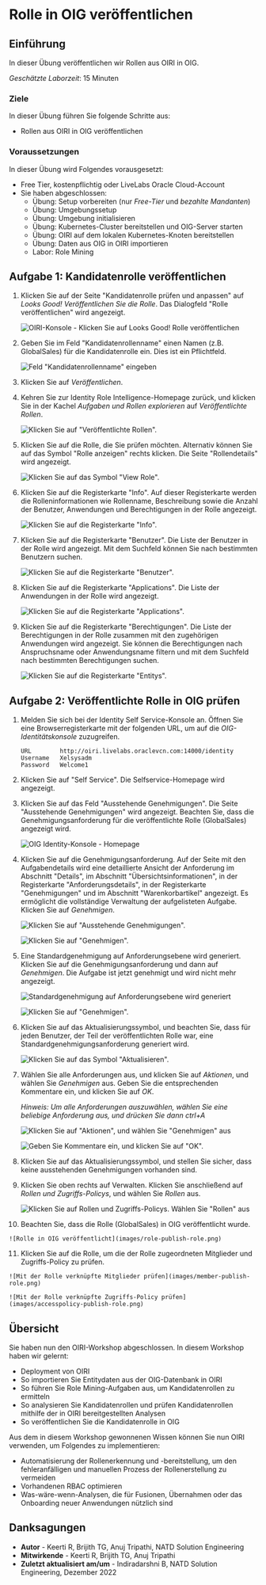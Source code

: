 # Rolle in OIG veröffentlichen

## Einführung

In dieser Übung veröffentlichen wir Rollen aus OIRI in OIG.

_Geschätzte Laborzeit_: 15 Minuten

### Ziele

In dieser Übung führen Sie folgende Schritte aus:

*   Rollen aus OIRI in OIG veröffentlichen

### Voraussetzungen

In dieser Übung wird Folgendes vorausgesetzt:

*   Free Tier, kostenpflichtig oder LiveLabs Oracle Cloud-Account
*   Sie haben abgeschlossen:
    *   Übung: Setup vorbereiten (nur _Free-Tier_ und _bezahlte Mandanten_)
    *   Übung: Umgebungssetup
    *   Übung: Umgebung initialisieren
    *   Übung: Kubernetes-Cluster bereitstellen und OIG-Server starten
    *   Übung: OIRI auf dem lokalen Kubernetes-Knoten bereitstellen
    *   Übung: Daten aus OIG in OIRI importieren
    *   Labor: Role Mining

## Aufgabe 1: Kandidatenrolle veröffentlichen

1.  Klicken Sie auf der Seite "Kandidatenrolle prüfen und anpassen" auf _Looks Good! Veröffentlichen Sie die Rolle_. Das Dialogfeld "Rolle veröffentlichen" wird angezeigt.
    
    ![OIRI-Konsole - Klicken Sie auf Looks Good! Rolle veröffentlichen](images/publish-role.png)
    
2.  Geben Sie im Feld "Kandidatenrollenname" einen Namen (z.B. GlobalSales) für die Kandidatenrolle ein. Dies ist ein Pflichtfeld.
    
    ![Feld "Kandidatenrollenname" eingeben](images/candidate-role.png)
    
3.  Klicken Sie auf _Veröffentlichen_.
    
4.  Kehren Sie zur Identity Role Intelligence-Homepage zurück, und klicken Sie in der Kachel _Aufgaben und Rollen explorieren_ auf _Veröffentlichte Rollen_.
    
    ![Klicken Sie auf "Veröffentlichte Rollen".](images/published-role.png)
    
5.  Klicken Sie auf die Rolle, die Sie prüfen möchten. Alternativ können Sie auf das Symbol "Rolle anzeigen" rechts klicken. Die Seite "Rollendetails" wird angezeigt.
    
    ![Klicken Sie auf das Symbol "View Role".](images/details-role.png)
    
6.  Klicken Sie auf die Registerkarte "Info". Auf dieser Registerkarte werden die Rolleninformationen wie Rollenname, Beschreibung sowie die Anzahl der Benutzer, Anwendungen und Berechtigungen in der Rolle angezeigt.
    
    ![Klicken Sie auf die Registerkarte "Info".](images/info-role.png)
    
7.  Klicken Sie auf die Registerkarte "Benutzer". Die Liste der Benutzer in der Rolle wird angezeigt. Mit dem Suchfeld können Sie nach bestimmten Benutzern suchen.
    
    ![Klicken Sie auf die Registerkarte "Benutzer".](images/user-publish-role.png)
    
8.  Klicken Sie auf die Registerkarte "Applications". Die Liste der Anwendungen in der Rolle wird angezeigt.
    
    ![Klicken Sie auf die Registerkarte "Applications".](images/application-publish-role.png)
    
9.  Klicken Sie auf die Registerkarte "Berechtigungen". Die Liste der Berechtigungen in der Rolle zusammen mit den zugehörigen Anwendungen wird angezeigt. Sie können die Berechtigungen nach Anspruchsname oder Anwendungsname filtern und mit dem Suchfeld nach bestimmten Berechtigungen suchen.
    
    ![Klicken Sie auf die Registerkarte "Entitys".](images/entitlement-publish-role.png)
    

## Aufgabe 2: Veröffentlichte Rolle in OIG prüfen

1.  Melden Sie sich bei der Identity Self Service-Konsole an. Öffnen Sie eine Browserregisterkarte mit der folgenden URL, um auf die _OIG-Identitätskonsole_ zuzugreifen.
    
        URL        http://oiri.livelabs.oraclevcn.com:14000/identity
        Username   Xelsysadm
        Password   Welcome1
        
2.  Klicken Sie auf "Self Service". Die Selfservice-Homepage wird angezeigt.
    
3.  Klicken Sie auf das Feld "Ausstehende Genehmigungen". Die Seite "Ausstehende Genehmigungen" wird angezeigt. Beachten Sie, dass die Genehmigungsanforderung für die veröffentlichte Rolle (GlobalSales) angezeigt wird.
    
    ![OIG Identity-Konsole - Homepage](images/oig-publish-role.png)
    
4.  Klicken Sie auf die Genehmigungsanforderung. Auf der Seite mit den Aufgabendetails wird eine detaillierte Ansicht der Anforderung im Abschnitt "Details", im Abschnitt "Übersichtsinformationen", in der Registerkarte "Anforderungsdetails", in der Registerkarte "Genehmigungen" und im Abschnitt "Warenkorbartikel" angezeigt. Es ermöglicht die vollständige Verwaltung der aufgelisteten Aufgabe. Klicken Sie auf _Genehmigen_.
    
    ![Klicken Sie auf "Ausstehende Genehmigungen".](images/approval-publish-role.png)
    
    ![Klicken Sie auf "Genehmigen".](images/approve-publish-role.png)
    
5.  Eine Standardgenehmigung auf Anforderungsebene wird generiert. Klicken Sie auf die Genehmigungsanforderung und dann auf _Genehmigen_. Die Aufgabe ist jetzt genehmigt und wird nicht mehr angezeigt.
    
    ![Standardgenehmigung auf Anforderungsebene wird generiert](images/request-publish-role.png)
    
    ![Klicken Sie auf "Genehmigen".](images/requestapprove-publish-role.png)
    
6.  Klicken Sie auf das Aktualisierungssymbol, und beachten Sie, dass für jeden Benutzer, der Teil der veröffentlichten Rolle war, eine Standardgenehmigungsanforderung generiert wird.
    
    ![Klicken Sie auf das Symbol "Aktualisieren".](images/refresh-publish-role.png)
    
7.  Wählen Sie alle Anforderungen aus, und klicken Sie auf _Aktionen_, und wählen Sie _Genehmigen_ aus. Geben Sie die entsprechenden Kommentare ein, und klicken Sie auf _OK_.
    
    _Hinweis: Um alle Anforderungen auszuwählen, wählen Sie eine beliebige Anforderung aus, und drücken Sie dann ctrl+A_
    
    ![Klicken Sie auf "Aktionen", und wählen Sie "Genehmigen" aus](images/select-publish-role.png)
    
    ![Geben Sie Kommentare ein, und klicken Sie auf "OK".](images/selectall-publish-role.png)
    
8.  Klicken Sie auf das Aktualisierungssymbol, und stellen Sie sicher, dass keine ausstehenden Genehmigungen vorhanden sind.
    
9.  Klicken Sie oben rechts auf Verwalten. Klicken Sie anschließend auf _Rollen und Zugriffs-Policys_, und wählen Sie _Rollen_ aus.
    
    ![Klicken Sie auf Rollen und Zugriffs-Policys. Wählen Sie "Rollen" aus](images/manage-publish-role.png)
    
10.  Beachten Sie, dass die Rolle (GlobalSales) in OIG veröffentlicht wurde.
    
    ![Rolle in OIG veröffentlicht](images/role-publish-role.png)
    
11.  Klicken Sie auf die Rolle, um die der Rolle zugeordneten Mitglieder und Zugriffs-Policy zu prüfen.
    
    ![Mit der Rolle verknüpfte Mitglieder prüfen](images/member-publish-role.png)
    
    ![Mit der Rolle verknüpfte Zugriffs-Policy prüfen](images/accesspolicy-publish-role.png)
    

## **Übersicht**

Sie haben nun den OIRI-Workshop abgeschlossen. In diesem Workshop haben wir gelernt:

*   Deployment von OIRI
*   So importieren Sie Entitydaten aus der OIG-Datenbank in OIRI
*   So führen Sie Role Mining-Aufgaben aus, um Kandidatenrollen zu ermitteln
*   So analysieren Sie Kandidatenrollen und prüfen Kandidatenrollen mithilfe der in OIRI bereitgestellten Analysen
*   So veröffentlichen Sie die Kandidatenrolle in OIG

Aus dem in diesem Workshop gewonnenen Wissen können Sie nun OIRI verwenden, um Folgendes zu implementieren:

*   Automatisierung der Rollenerkennung und -bereitstellung, um den fehleranfälligen und manuellen Prozess der Rollenerstellung zu vermeiden
*   Vorhandenen RBAC optimieren
*   Was-wäre-wenn-Analysen, die für Fusionen, Übernahmen oder das Onboarding neuer Anwendungen nützlich sind

## Danksagungen

*   **Autor** - Keerti R, Brijith TG, Anuj Tripathi, NATD Solution Engineering
*   **Mitwirkende** - Keerti R, Brijith TG, Anuj Tripathi
*   **Zuletzt aktualisiert am/um** - Indiradarshni B, NATD Solution Engineering, Dezember 2022